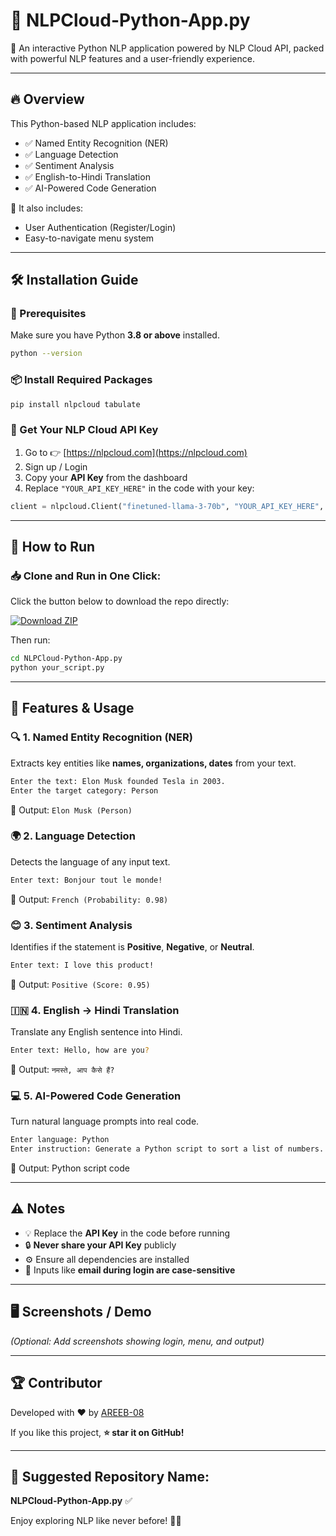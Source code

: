 # 🌟 NLPCloud-Python-App.py

🚀 An interactive Python NLP application powered by NLP Cloud API, packed with powerful NLP features and a user-friendly experience.

---

## 🔥 Overview
This Python-based NLP application includes:

- ✅ Named Entity Recognition (NER)
- ✅ Language Detection
- ✅ Sentiment Analysis
- ✅ English-to-Hindi Translation
- ✅ AI-Powered Code Generation

🔐 It also includes:
- User Authentication (Register/Login)
- Easy-to-navigate menu system

---

## 🛠️ Installation Guide

### 📌 Prerequisites
Make sure you have Python **3.8 or above** installed.
```bash
python --version
```

### 📦 Install Required Packages
```bash
pip install nlpcloud tabulate
```

### 🔑 Get Your NLP Cloud API Key
1. Go to 👉 [https://nlpcloud.com](https://nlpcloud.com)
2. Sign up / Login
3. Copy your **API Key** from the dashboard
4. Replace `"YOUR_API_KEY_HERE"` in the code with your key:
```python
client = nlpcloud.Client("finetuned-llama-3-70b", "YOUR_API_KEY_HERE", gpu=True)
```

---

## 🚀 How to Run

### 📥 Clone and Run in One Click:
Click the button below to download the repo directly:

[![Download ZIP](https://img.shields.io/badge/⬇️%20Download%20Repository-NLPCloud--Python--App.py-green)](https://github.com/AREEB-08/NLPCloud-Python-App.py/archive/refs/heads/main.zip)

Then run:
```bash
cd NLPCloud-Python-App.py
python your_script.py
```

---

## 🎯 Features & Usage

### 🔍 1. Named Entity Recognition (NER)
Extracts key entities like **names, organizations, dates** from your text.
```bash
Enter the text: Elon Musk founded Tesla in 2003.
Enter the target category: Person
```
📌 Output: `Elon Musk (Person)`

### 🌍 2. Language Detection
Detects the language of any input text.
```bash
Enter text: Bonjour tout le monde!
```
📌 Output: `French (Probability: 0.98)`

### 😊 3. Sentiment Analysis
Identifies if the statement is **Positive**, **Negative**, or **Neutral**.
```bash
Enter text: I love this product!
```
📌 Output: `Positive (Score: 0.95)`

### 🇮🇳 4. English → Hindi Translation
Translate any English sentence into Hindi.
```bash
Enter text: Hello, how are you?
```
📌 Output: `नमस्ते, आप कैसे हैं?`

### 💻 5. AI-Powered Code Generation
Turn natural language prompts into real code.
```bash
Enter language: Python
Enter instruction: Generate a Python script to sort a list of numbers.
```
📌 Output: Python script code

---

## ⚠️ Notes
- 💡 Replace the **API Key** in the code before running
- 🔒 **Never share your API Key** publicly
- ⚙️ Ensure all dependencies are installed
- 🧾 Inputs like **email during login are case-sensitive**

---

## 🖥️ Screenshots / Demo
*(Optional: Add screenshots showing login, menu, and output)*

---

## 🏆 Contributor
Developed with ❤️ by [AREEB-08](https://github.com/AREEB-08)

If you like this project, **⭐ star it on GitHub!**

---

## 📌 Suggested Repository Name:
**NLPCloud-Python-App.py** ✅

Enjoy exploring NLP like never before! 🚀✨

